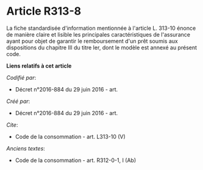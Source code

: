 # Article R313-8

La fiche standardisée d'information mentionnée à l'article L. 313-10 énonce de manière claire et lisible les principales
caractéristiques de l'assurance ayant pour objet de garantir le remboursement d'un prêt soumis aux dispositions du chapitre
III du titre Ier, dont le modèle est annexé au présent code.

**Liens relatifs à cet article**

_Codifié par_:

  - Décret n°2016-884 du 29 juin 2016 - art.

_Créé par_:

  - Décret n°2016-884 du 29 juin 2016 - art.

_Cite_:

  - Code de la consommation - art. L313-10 (V)

_Anciens textes_:

  - Code de la consommation - art. R312-0-1, I (Ab)
